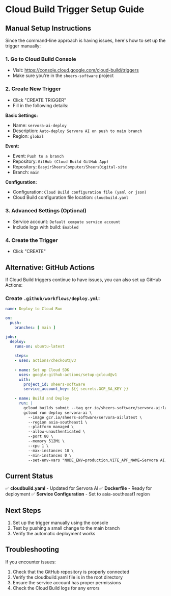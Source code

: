 # Cloud Build Trigger Setup Guide

## Manual Setup Instructions

Since the command-line approach is having issues, here's how to set up the trigger manually:

### 1. Go to Cloud Build Console
- Visit: https://console.cloud.google.com/cloud-build/triggers
- Make sure you're in the `sheers-software` project

### 2. Create New Trigger
- Click "CREATE TRIGGER"
- Fill in the following details:

**Basic Settings:**
- Name: `servora-ai-deploy`
- Description: `Auto-deploy Servora AI on push to main branch`
- Region: `global`

**Event:**
- Event: `Push to a branch`
- Repository: `GitHub (Cloud Build GitHub App)`
- Repository: `BasyirSheersComputer/SheersDigital-site`
- Branch: `main`

**Configuration:**
- Configuration: `Cloud Build configuration file (yaml or json)`
- Cloud Build configuration file location: `cloudbuild.yaml`

### 3. Advanced Settings (Optional)
- Service account: `Default compute service account`
- Include logs with build: `Enabled`

### 4. Create the Trigger
- Click "CREATE"

## Alternative: GitHub Actions

If Cloud Build triggers continue to have issues, you can also set up GitHub Actions:

### Create `.github/workflows/deploy.yml`:

```yaml
name: Deploy to Cloud Run

on:
  push:
    branches: [ main ]

jobs:
  deploy:
    runs-on: ubuntu-latest
    
    steps:
    - uses: actions/checkout@v3
    
    - name: Set up Cloud SDK
      uses: google-github-actions/setup-gcloud@v1
      with:
        project_id: sheers-software
        service_account_key: ${{ secrets.GCP_SA_KEY }}
    
    - name: Build and Deploy
      run: |
        gcloud builds submit --tag gcr.io/sheers-software/servora-ai:latest
        gcloud run deploy servora-ai \
          --image gcr.io/sheers-software/servora-ai:latest \
          --region asia-southeast1 \
          --platform managed \
          --allow-unauthenticated \
          --port 80 \
          --memory 512Mi \
          --cpu 1 \
          --max-instances 10 \
          --min-instances 0 \
          --set-env-vars "NODE_ENV=production,VITE_APP_NAME=Servora AI,VITE_APP_ENVIRONMENT=production,VITE_API_URL=https://api.servora-ai.com,VITE_ANALYTICS_ID=G-RMQN4C5EVG,VITE_FACEBOOK_PIXEL_ID=383314790605759"
```

## Current Status

✅ **cloudbuild.yaml** - Updated for Servora AI
✅ **Dockerfile** - Ready for deployment
✅ **Service Configuration** - Set to asia-southeast1 region

## Next Steps

1. Set up the trigger manually using the console
2. Test by pushing a small change to the main branch
3. Verify the automatic deployment works

## Troubleshooting

If you encounter issues:
1. Check that the GitHub repository is properly connected
2. Verify the cloudbuild.yaml file is in the root directory
3. Ensure the service account has proper permissions
4. Check the Cloud Build logs for any errors
